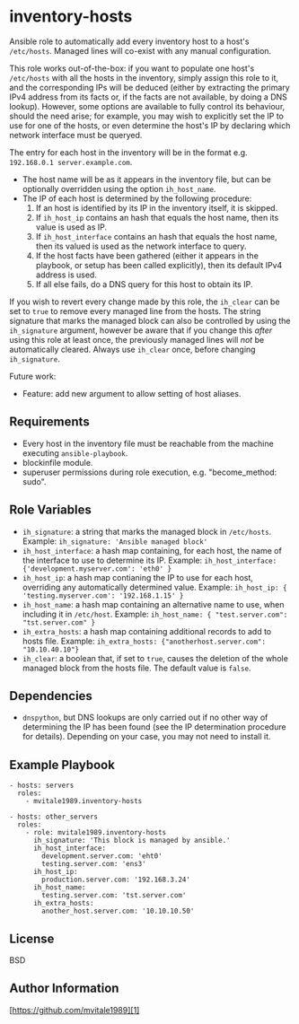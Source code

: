 inventory-hosts
===============

Ansible role to automatically add every inventory host to a host's `/etc/hosts`. Managed lines will co-exist with any manual configuration.

This role works out-of-the-box: if you want to populate one host's `/etc/hosts` with all the hosts in the inventory, simply assign this role to it, and the corresponding IPs will be deduced (either by extracting the primary IPv4 address from its facts or, if the facts are not available, by doing a DNS lookup). However, some options are available to fully control its behaviour, should the need arise; for example, you may wish to explicitly set the IP to use for one of the hosts, or even determine the host's IP by declaring which network interface must be queryed.

The entry for each host in the inventory will be in the format e.g. `192.168.0.1 server.example.com`.
  * The host name will be as it appears in the inventory file, but can be optionally overridden using the option `ih_host_name`.
  * The IP of each host is determined by the following procedure:
    1. If an host is identified by its IP in the inventory itself, it is skipped.
    2. If `ih_host_ip` contains an hash that equals the host name, then its value is used as IP.
    3. If `ih_host_interface` contains an hash that equals the host name, then its valued is used as the network interface to query.
    4. If the host facts have been gathered (either it appears in the playbook, or setup has been called explicitly), then its default IPv4 address is used.
    5. If all else fails, do a DNS query for this host to obtain its IP.

If you wish to revert every change made by this role, the `ih_clear` can be set to `true` to remove every managed line from the hosts. The string signature that marks the managed block can also be controlled by using the `ih_signature` argument, however be aware that if you change this *after* using this role at least once, the previously managed lines will *not* be automatically cleared. Always use `ih_clear` once, before changing `ih_signature`.

Future work:
  - Feature: add new argument to allow setting of host aliases.

Requirements
------------

- Every host in the inventory file must be reachable from the machine executing `ansible-playbook`.
- blockinfile module.
- superuser permissions during role execution, e.g. "become_method: sudo".

Role Variables
--------------
- `ih_signature`: a string that marks the managed block in `/etc/hosts`. Example: `ih_signature: 'Ansible managed block'`
- `ih_host_interface`: a hash map containing, for each host, the name of the interface to use to determine its IP. Example: `ih_host_interface: {'development.myserver.com': 'eth0' }`
- `ih_host_ip`: a hash map contianing the IP to use for each host, overriding any automatically determined value. Example: `ih_host_ip: { 'testing.myserver.com': '192.168.1.15' }`
- `ih_host_name`: a hash map containing an alternative name to use, when including it in `/etc/host`. Example: `ih_host_name: { "test.server.com": "tst.server.com" }`
- `ih_extra_hosts`: a hash map containing additional records to add to hosts file. Example: `ih_extra_hosts: {"anotherhost.server.com": "10.10.40.10"}`
- `ih_clear`: a boolean that, if set to `true`, causes the deletion of the whole managed block from the hosts file. The default value is `false`.

Dependencies
------------

- `dnspython`, but DNS lookups are only carried out if no other way of determining the IP has been found (see the IP determination procedure for details). Depending on your case, you may not need to install it.

Example Playbook
----------------

    - hosts: servers
      roles:
        - mvitale1989.inventory-hosts

    - hosts: other_servers
      roles:
        - role: mvitale1989.inventory-hosts
          ih_signature: 'This block is managed by ansible.'
          ih_host_interface:
            development.server.com: 'eht0'
            testing.server.com: 'ens3'
          ih_host_ip:
            production.server.com: '192.168.3.24'
          ih_host_name:
            testing.server.com: 'tst.server.com'
          ih_extra_hosts:
            another_host.server.com: '10.10.10.50'

License
-------

BSD

Author Information
------------------

[https://github.com/mvitale1989][1]

[1]:https://github.com/mvitale1989
